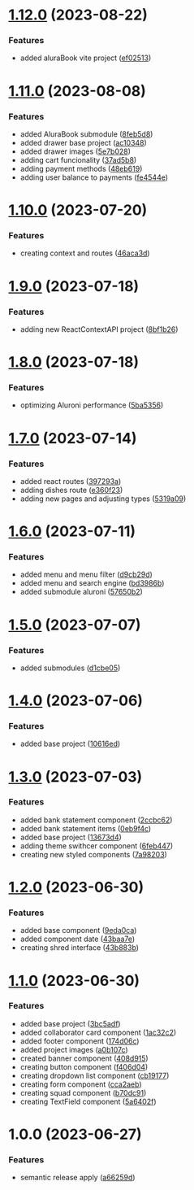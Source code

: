 # [1.12.0](https://github.com/Pdhenrique/DevFrontEndAlura/compare/v1.11.0...v1.12.0) (2023-08-22)


### Features

* added aluraBook vite project ([ef02513](https://github.com/Pdhenrique/DevFrontEndAlura/commit/ef02513b97dc90c20d2eb4356af22dcebc13a3ee))

# [1.11.0](https://github.com/Pdhenrique/DevFrontEndAlura/compare/v1.10.0...v1.11.0) (2023-08-08)


### Features

* added AluraBook submodule ([8feb5d8](https://github.com/Pdhenrique/DevFrontEndAlura/commit/8feb5d8206d28d7a4a91628df2f0a6fc75366a95))
* added drawer base project ([ac10348](https://github.com/Pdhenrique/DevFrontEndAlura/commit/ac103487c4155e79232ee91eee91300f24afc915))
* added drawer images ([5e7b028](https://github.com/Pdhenrique/DevFrontEndAlura/commit/5e7b028eeeb5ff164245d86d5ca77fab2e36d7bd))
* adding cart funcionality ([37ad5b8](https://github.com/Pdhenrique/DevFrontEndAlura/commit/37ad5b8eaed14bdcd5ff5c58922d381a5f968cbf))
* adding payment methods ([48eb619](https://github.com/Pdhenrique/DevFrontEndAlura/commit/48eb619ced3c90b7852ff31a9f651eead37db2f2))
* adding user balance to payments ([fe4544e](https://github.com/Pdhenrique/DevFrontEndAlura/commit/fe4544ebe9218abba6840ac4ddfdd1c9f65ea3c8))

# [1.10.0](https://github.com/Pdhenrique/DevFrontEndAlura/compare/v1.9.0...v1.10.0) (2023-07-20)


### Features

* creating context and routes ([46aca3d](https://github.com/Pdhenrique/DevFrontEndAlura/commit/46aca3dcb0a3b811b53fbebf5fbbed4a44ec443e))

# [1.9.0](https://github.com/Pdhenrique/DevFrontEndAlura/compare/v1.8.0...v1.9.0) (2023-07-18)


### Features

* adding new ReactContextAPI project ([8bf1b26](https://github.com/Pdhenrique/DevFrontEndAlura/commit/8bf1b265059e5f3e8e5ae3fb632047cc69579ff3))

# [1.8.0](https://github.com/Pdhenrique/DevFrontEndAlura/compare/v1.7.0...v1.8.0) (2023-07-18)


### Features

* optimizing Aluroni performance ([5ba5356](https://github.com/Pdhenrique/DevFrontEndAlura/commit/5ba5356b35c9c6d575543695abd119451bcb0303))

# [1.7.0](https://github.com/Pdhenrique/DevFrontEndAlura/compare/v1.6.0...v1.7.0) (2023-07-14)


### Features

* added react routes ([397293a](https://github.com/Pdhenrique/DevFrontEndAlura/commit/397293afd01cbc8b448da924bcdb5668fd52bcfa))
* adding dishes route ([e360f23](https://github.com/Pdhenrique/DevFrontEndAlura/commit/e360f23340e94d89dcc73deb8f1a6aee7d338123))
* adding new pages and adjusting types ([5319a09](https://github.com/Pdhenrique/DevFrontEndAlura/commit/5319a092e29a26656c00594926b875663db4475f))

# [1.6.0](https://github.com/Pdhenrique/DevFrontEndAlura/compare/v1.5.0...v1.6.0) (2023-07-11)


### Features

* added menu and menu filter ([d9cb29d](https://github.com/Pdhenrique/DevFrontEndAlura/commit/d9cb29d6cd037a82641c5a199b3d6df1352adb37))
* added menu and search engine ([bd3986b](https://github.com/Pdhenrique/DevFrontEndAlura/commit/bd3986b6e3cc6853f8eb78a5994d273a4a040547))
* added submodule aluroni ([57650b2](https://github.com/Pdhenrique/DevFrontEndAlura/commit/57650b28163654b751b0c04c67a321ee5938d0e2))

# [1.5.0](https://github.com/Pdhenrique/DevFrontEndAlura/compare/v1.4.0...v1.5.0) (2023-07-07)


### Features

* added submodules ([d1cbe05](https://github.com/Pdhenrique/DevFrontEndAlura/commit/d1cbe058ec1f89401f6bb6636fd9ab96f400f570))

# [1.4.0](https://github.com/Pdhenrique/DevFrontEndAlura/compare/v1.3.0...v1.4.0) (2023-07-06)


### Features

* added base project ([10616ed](https://github.com/Pdhenrique/DevFrontEndAlura/commit/10616edb427d3d59c77c6393a9b6e04cb70919fa))

# [1.3.0](https://github.com/Pdhenrique/DevFrontEndAlura/compare/v1.2.0...v1.3.0) (2023-07-03)


### Features

* added bank statement component ([2ccbc62](https://github.com/Pdhenrique/DevFrontEndAlura/commit/2ccbc62ae7ec8b45f01c2f1e8301b906a3d5247a))
* added bank statement items ([0eb9f4c](https://github.com/Pdhenrique/DevFrontEndAlura/commit/0eb9f4c34c6e5c2d50c0b7827124c0d5a926c0ac))
* added base project ([13673d4](https://github.com/Pdhenrique/DevFrontEndAlura/commit/13673d41608674f224954833451a8ad90267e618))
* adding theme swithcer component ([6feb447](https://github.com/Pdhenrique/DevFrontEndAlura/commit/6feb4470ee94a9df65ac665ef6d2fb67b7200960))
* creating new styled components ([7a98203](https://github.com/Pdhenrique/DevFrontEndAlura/commit/7a98203c38e79cf740c57e7d54605c8c65ae0101))

# [1.2.0](https://github.com/Pdhenrique/DevFrontEndAlura/compare/v1.1.0...v1.2.0) (2023-06-30)


### Features

* added base component ([9eda0ca](https://github.com/Pdhenrique/DevFrontEndAlura/commit/9eda0cae03e9c271a1856ec0e2f74ad8aadeee13))
* added component date ([43baa7e](https://github.com/Pdhenrique/DevFrontEndAlura/commit/43baa7ef380557b3f282f82e7363b496824ebc2b))
* creating shred interface ([43b883b](https://github.com/Pdhenrique/DevFrontEndAlura/commit/43b883bbd062af6d01506ac342739462146b5606))

# [1.1.0](https://github.com/Pdhenrique/DevFrontEndAlura/compare/v1.0.0...v1.1.0) (2023-06-30)


### Features

* added base project ([3bc5adf](https://github.com/Pdhenrique/DevFrontEndAlura/commit/3bc5adf774da4ca185cad45ce7629f94b73ccdb3))
* added collaborator card component ([1ac32c2](https://github.com/Pdhenrique/DevFrontEndAlura/commit/1ac32c2a0aed51f06768921c351d0528376ac637))
* added footer component ([174d06c](https://github.com/Pdhenrique/DevFrontEndAlura/commit/174d06ce5740ce62d2eda58861c868682c451dab))
* added project images ([a0b107c](https://github.com/Pdhenrique/DevFrontEndAlura/commit/a0b107c63a251f6693cea2abc3b4c90316642249))
* created banner component ([408d915](https://github.com/Pdhenrique/DevFrontEndAlura/commit/408d915e9ad5e654acad3566602e67902adf439f))
* creating button component ([f406d04](https://github.com/Pdhenrique/DevFrontEndAlura/commit/f406d0426fd3f257b7c105f8a6f66b65782f6625))
* creating dropdown list component ([cb19177](https://github.com/Pdhenrique/DevFrontEndAlura/commit/cb19177d42b80bbf1a295a4fb175ed553d81f8ad))
* creating form component ([cca2aeb](https://github.com/Pdhenrique/DevFrontEndAlura/commit/cca2aebb1ce8fc10d483018227361139858f99c7))
* creating squad component ([b70dc91](https://github.com/Pdhenrique/DevFrontEndAlura/commit/b70dc91b61e4db1e7346c305270edf4a1b977563))
* creating TextField component ([5a6402f](https://github.com/Pdhenrique/DevFrontEndAlura/commit/5a6402feaa89301eb8f9922f1943f3b85253e6e1))

# 1.0.0 (2023-06-27)


### Features

* semantic release apply ([a66259d](https://github.com/Pdhenrique/DevFrontEndAlura/commit/a66259d2187b4affba64c92ec3a51ee44b04a7f0))
